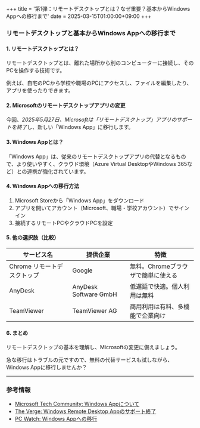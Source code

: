 +++
title = '第1弾：リモートデスクトップとは？なぜ重要？基本からWindows Appへの移行まで'
date = 2025-03-15T01:00:00+09:00
+++

### リモートデスクトップと基本からWindows Appへの移行まで

#### 1. リモートデスクトップとは？
リモートデスクトップとは、離れた場所から別のコンピューターに接続し、そのPCを操作する技術です。

例えば、自宅のPCから学校や職場のPCにアクセスし、ファイルを編集したり、アプリを使ったりできます。

#### 2. Microsoftのリモートデスクトップアプリの変更
今回、*2025年5月27日、Microsoftは「リモートデスクトップ」アプリのサポートを終了*し、新しい「Windows App」に移行します。

#### 3. Windows Appとは？
「Windows App」は、従来のリモートデスクトップアプリの代替となるもので、より使いやすく、クラウド環境（Azure Virtual DesktopやWindows 365など）との連携が強化されています。

#### 4. Windows Appへの移行方法
1. Microsoft Storeから「Windows App」をダウンロード
2. アプリを開いてアカウント（Microsoft、職場・学校アカウント）でサインイン
3. 接続するリモートPCやクラウドPCを設定

#### 5. 他の選択肢（比較）
| サービス名 | 提供企業 | 特徴 |
|------------|---------|------|
| Chrome リモートデスクトップ | Google | 無料。Chromeブラウザで簡単に使える |
| AnyDesk | AnyDesk Software GmbH | 低遅延で快適。個人利用は無料 |
| TeamViewer | TeamViewer AG | 商用利用は有料、多機能で企業向け |

#### 6. まとめ
リモートデスクトップの基本を理解し、Microsoftの変更に備えましょう。

急な移行はトラブルの元ですので、無料の代替サービスも試しながら、Windows Appに移行しませんか？

---

### 参考情報
- [Microsoft Tech Community: Windows Appについて](https://techcommunity.microsoft.com/blog/windows-itpro-blog/windows-app-to-replace-remote-desktop-app-for-windows/4390893)
- [The Verge: Windows Remote Desktop Appのサポート終了](https://www.theverge.com/news/627483/microsoft-remote-desktop-windows-app-replacement)
- [PC Watch: Windows Appへの移行](https://pc.watch.impress.co.jp/docs/news/1669353.html)